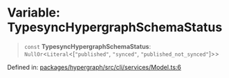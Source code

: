 # Variable: TypesyncHypergraphSchemaStatus

> `const` **TypesyncHypergraphSchemaStatus**: `NullOr`\<`Literal`\<\[`"published"`, `"synced"`, `"published_not_synced"`\]\>\>

Defined in: [packages/hypergraph/src/cli/services/Model.ts:6](https://github.com/hashirpm/hypergraph/blob/ab4ea1cdb9430798142e0d735aac9d31c2cf0ae0/packages/hypergraph/src/cli/services/Model.ts#L6)
